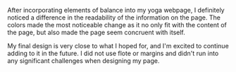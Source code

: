 After incorporating elements of balance into my yoga webpage, I definitely noticed a difference in the readability of the information on the page. The colors made the most noticeable change as it no only fit with the content of the page, but also made the page seem concruent with itself. 

My final design is very close to what I hoped for, and I'm excited to continue adding to it in the future. I did not use flote or margins and didn't run into any significant challenges when designing my page. 